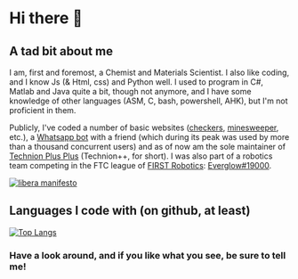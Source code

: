 # Hi there 👋

## A tad bit about me

I am, first and foremost, a Chemist and Materials Scientist. I also like coding, and I know Js (& Html, css) and Python well. I used to program in C#, Matlab and Java quite a bit, though not anymore, and I have some knowledge of other languages (ASM, C, bash, powershell, AHK), but I'm not proficient in them.

Publicly, I've coded a number of basic websites ([checkers](https://github.com/TheBooker66/Checkers), [minesweeper](https://github.com/TheBooker66/MineSweeper), etc.), a [Whatsapp bot](https://github.com/ArielYat/Whatsapp-bot-Project) with a friend (which during its peak was used by more than a thousand concurrent users) and as of now am the sole maintainer of [Technion Plus Plus](https://github.com/TheBooker66/Technion-Plus-Plus) (Technion++, for short). I was also part of a robotics team competing in the FTC league of [FIRST Robotics](https://www.firstinspires.org/): [Everglow#19000](https://github.com/Everglow19000/).

[![libera manifesto](https://img.shields.io/badge/libera-manifesto-lightgrey.svg)](https://liberamanifesto.com)

## Languages I code with (on github, at least)
[![Top Langs](https://github-readme-stats.vercel.app/api/top-langs/?username=TheBooker66&theme=radical)](https://github.com/anuraghazra/github-readme-stats)

### Have a look around, and if you like what you see, be sure to tell me!
